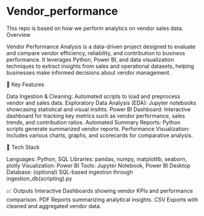 # Vendor_performance
This repo is based on how we perform analytics on vendor sales data.
Overview

Vendor Performance Analysis is a data-driven project designed to evaluate and compare vendor efficiency, reliability, and contribution to business performance. It leverages Python, Power BI, and data visualization techniques to extract insights from sales and operational datasets, helping businesses make informed decisions about vendor management.

🚀 Key Features

Data Ingestion & Cleaning: Automated scripts to load and preprocess vendor and sales data.
Exploratory Data Analysis (EDA): Jupyter notebooks showcasing statistical and visual insihts.
Power BI Dashboard: Interactive dashboard for tracking key metrics such as vendor performance, sales trends, and contribution ratios.
Automated Summary Reports: Python scripts generate summarized vendor reports.
Performance Visualization: Includes various charts, graphs, and scorecards for comparative analysis.

🧰 Tech Stack

Languages: Python, SQL
Libraries: pandas, numpy, matplotlib, seaborn, plotly
Visualization: Power BI
Tools: Jupyter Notebook, Power BI Desktop
Database: (optional) SQL-based ingestion through ingestion_db(scripting).py

📈 Outputs
Interactive Dashboards showing vendor KPIs and performance comparison.
PDF Reports summarizing analytical insights.
CSV Exports with cleaned and aggregated vendor data.

